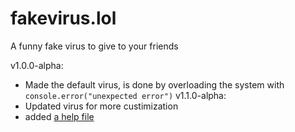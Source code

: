 # fakevirus.lol
A funny fake virus to give to your friends

v1.0.0-alpha: 
- Made the default virus, is done by overloading the system with `console.error("unexpected error")`
v1.1.0-alpha:
- Updated virus for more custimization
- added [a help file](how-to-use.md)
